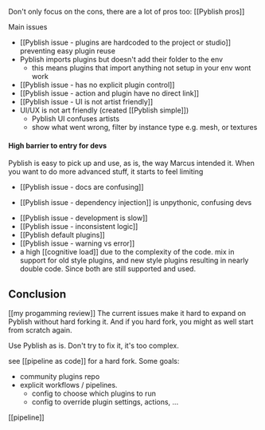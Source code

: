 Don't only focus on the cons, there are a lot of pros too: [[Pyblish pros]]

Main issues
- [[Pyblish issue - plugins are hardcoded to the project or studio]] preventing easy plugin reuse
- Pyblish imports plugins but doesn't add their folder to the env
	- this means plugins that import anything not setup in your env wont work
- [[Pyblish issue - has no explicit plugin control]]
- [[Pyblish issue - action and plugin have no direct link]]
- [[Pyblish issue - UI is not artist friendly]]
- UI/UX is not art friendly (created [[Pyblish simple]])
	- Pyblish UI confuses artists
	- show what went wrong, filter by instance type e.g. mesh, or textures
#### High barrier to entry for devs
Pyblish is easy to pick up and use, as is, the way Marcus intended it. 
When you want to do more advanced stuff, it starts to feel limiting
- [[Pyblish issue - docs are confusing]]
* [[Pyblish issue - dependency injection]] is unpythonic, confusing devs
- [[Pyblish issue - development is slow]]
- [[Pyblish issue - inconsistent logic]]
- [[Pyblish default plugins]]
- [[Pyblish issue - warning vs error]]
- a high [[cognitive load]] due to the complexity of the code. mix in support for old style plugins, and new style plugins resulting in nearly double code. Since both are still supported and used.
## Conclusion
[[my progamming review]]
The current issues make it hard to expand on Pyblish without hard forking it.
And if you hard fork, you might as well start from scratch again. 

Use Pyblish as is. Don't try to fix it, it's too complex.

see [[pipeline as code]] for a hard fork.
Some goals:
- community plugins repo
- explicit workflows / pipelines.
	- config to choose which plugins to run
	- config to override plugin settings, actions, ...

[[pipeline]]